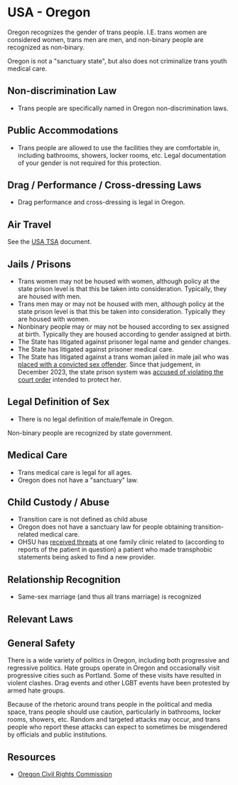 # USA - Oregon

Oregon recognizes the gender of trans people. I.E. trans women are
considered women, trans men are men, and non-binary people are
recognized as non-binary.

Oregon is not a "sanctuary state", but also does not criminalize
trans youth medical care.

## Non-discrimination Law

 * Trans people are specifically named in Oregon non-discrimination laws.

## Public Accommodations

 * Trans people are allowed to use the facilities they are comfortable
   in, including bathrooms, showers, locker rooms, etc.  Legal
   documentation of your gender is not required for this protection.

## Drag / Performance / Cross-dressing Laws

 * Drag performance and cross-dressing is legal in Oregon.

## Air Travel

See the [USA TSA](notes/tsa.md) document.

## Jails / Prisons

 * Trans women may not be housed with women, although policy at
   the state prison level is that this be taken into consideration.
   Typically, they are housed with men.
 * Trans men may or may not be housed with men, although policy at
   the state prison level is that this be taken into consideration.
   Typically they are housed with women.
 * Nonbinary people may or may not be housed according to sex
   assigned at birth. Typically they are housed according to gender
   assigned at birth.
 * The State has litigated against prisoner legal name and gender
   changes.
 * The State has litigated against prisoner medical care.
 * The State has litigated against a trans woman jailed in male jail who
   was [placed with a convicted sex
   offender](https://www.oregonlive.com/crime/2023/09/judge-orders-oregon-prison-officials-to-classify-transgender-woman-as-vulnerable-place-her-in-a-single-cell-to-prevent-sex-assaults.html).
   Since that judgement, in December 2023, the state prison system was
   [accused of violating the court
   order](https://www.oregonlive.com/crime/2023/12/judge-cites-concerns-about-prison-body-cavity-search-of-transgender-woman-by-male-officer-amid-court-order.html)
   intended to protect her.

## Legal Definition of Sex

 * There is no legal definition of male/female in Oregon.

Non-binary people are recognized by state government.

## Medical Care

 * Trans medical care is legal for all ages.
 * Oregon does not have a "sanctuary" law.

## Child Custody / Abuse

 * Transition care is not defined as child abuse
 * Oregon does not have a sanctuary law for people obtaining
   transition-related medical care.
 * OHSU has [received
   threats](https://www.losangelesblade.com/2023/08/10/anti-trans-info-posted-online-generates-bomb-threats-against-ohsu/)
   at one family clinic related to (according
   to reports of the patient in question) a patient who made
   transphobic statements being asked to find a new provider.

## Relationship Recognition

 * Same-sex marriage (and thus all trans marriage) is recognized

## Relevant Laws

## General Safety

There is a wide variety of politics in Oregon, including both
progressive and regressive politics. Hate groups operate in Oregon and
occasionally visit progressive cities such as Portland. Some of these
visits have resulted in violent clashes. Drag events and other LGBT
events have been protested by armed hate groups.

Because of the rhetoric around trans people in the political and media
space, trans people should use caution, particularly in bathrooms,
locker rooms, showers, etc.  Random and targeted attacks may occur, and
trans people who report these attacks can expect to sometimes be misgendered
by officials and public institutions.

## Resources

 * [Oregon Civil Rights Commission](https://www.oregon.gov/boli/civil-rights/pages/default.aspx)
